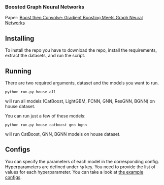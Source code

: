 ### Boosted Graph Neural Networks

Paper: [Boost then Convolve: Gradient Boosting Meets Graph Neural Networks](https://openreview.net/forum?id=ebS5NUfoMKL)

## Installing
To install the repo you have to download the repo, install the requirements, extract the datasets, and run the script. 

## Running
There are two required arguments, dataset and the models you want to run. 

```
python run.py house all
```
will run all models (CatBoost, LightGBM, FCNN, GNN, ResGNN, BGNN) on house dataset. 

You can run just a few of these models: 
```
python run.py house catboost gnn bgnn
```
will run CatBoost, GNN, BGNN models on house dataset. 

## Configs
You can specify the parameters of each model in the corresponding config. Hyperparameters are defined under `hp` key. You need to provide the list of values for each hyperparameter. You can take a look at [the example configs](https://github.com/nd7141/bgnn/tree/master/configs/model).
